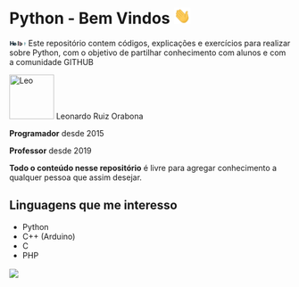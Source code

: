 # Python - Bem Vindos <img src="https://github.com/Leoruiz197/Leoruiz197/blob/main/img/Hi.gif" width="30px">

<img src="https://github.com/Leoruiz197/Leoruiz197/blob/main/img/hello.gif" width="30px">
Este repositório contem códigos, explicações e exercícios para realizar sobre Python, com o objetivo de partilhar conhecimento com alunos e com a comunidade GITHUB


[//]: contributor-faces

<a href="https://github.com/leoruiz197"><img src="https://avatars.githubusercontent.com/u/14226441?v=4" title="Leo" width="80" height="80"></a> Leonardo Ruiz Orabona

**Programador** desde 2015

**Professor** desde 2019

**Todo o conteúdo nesse repositório** é livre para agregar conhecimento a qualquer pessoa que assim desejar.

## Linguagens que me interesso

- Python
- C++ (Arduino)
- C
- PHP



<img width="495px" align="center" src="https://github-readme-stats.vercel.app/api?username=leoruiz197&theme=buefy&?theme=dark&show_icons=true%count_private=true&include_all_commits=true&hide=contribs,prs,issues"/>
